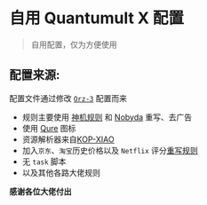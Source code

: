 # 自用 Quantumult X 配置

> 自用配置，仅为方便使用

## 配置来源:
配置文件通过修改 [`Orz-3`](https://github.com/Orz-3/QuantumultX) 配置而来

- 规则主要使用 [神机规则](https://github.com/DivineEngine/Profiles/tree/master) 和 [Nobyda](https://github.com/NobyDa) 重写、去广告
- 使用 [Qure](https://github.com/Koolson/Qure) 图标
- 资源解析器来自[KOP-XIAO](https://github.com/KOP-XIAO/QuantumultX/tree/master/Scripts)
- 加入`京东`、`淘宝`历史价格以及 `Netflix` 评分[重写规则](https://github.com/yichahucha/surge/tree/master)
- 无 `task` 脚本
- 以及其他各路大佬规则

**感谢各位大佬付出**

